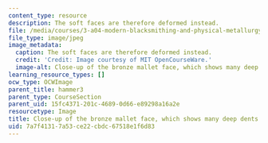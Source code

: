 ```yaml
---
content_type: resource
description: The soft faces are therefore deformed instead.
file: /media/courses/3-a04-modern-blacksmithing-and-physical-metallurgy-fall-2008/7a7f41317a53ce22cbdc67518e1f6d83_025.jpg
file_type: image/jpeg
image_metadata:
  caption: The soft faces are therefore deformed instead.
  credit: 'Credit: Image courtesy of MIT OpenCourseWare.'
  image-alt: Close-up of the bronze mallet face, which shows many deep dents and scratches.
learning_resource_types: []
ocw_type: OCWImage
parent_title: hammer3
parent_type: CourseSection
parent_uid: 15fc4371-201c-4689-0d66-e89298a16a2e
resourcetype: Image
title: Close-up of the bronze mallet face, which shows many deep dents and scratches
uid: 7a7f4131-7a53-ce22-cbdc-67518e1f6d83
---
```


